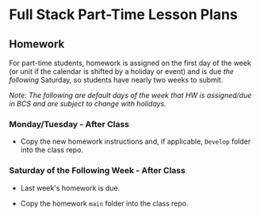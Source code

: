 # Full Stack Part-Time Lesson Plans

## Homework 

For part-time students, homework is assigned on the first day of the week (or unit if the calendar is shifted by a holiday or event) and is due _the following_ Saturday, so students have nearly two weeks to submit.

_Note: The following are default days of the week that HW is assigned/due in BCS and are subject to change with holidays._

### Monday/Tuesday - After Class

* Copy the new homework instructions and, if applicable, `Develop` folder into the class repo.

### Saturday of the Following Week - After Class

* Last week's homework is due.

* Copy the homework `main` folder into the class repo. 